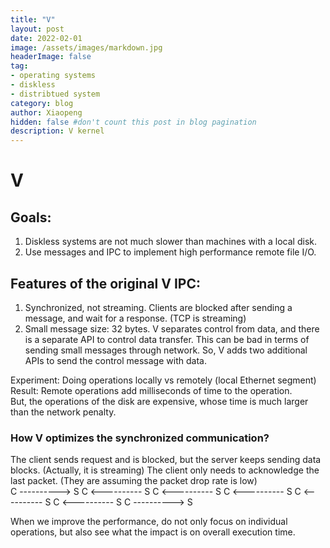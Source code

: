 ```yaml
---
title: "V"
layout: post
date: 2022-02-01
image: /assets/images/markdown.jpg
headerImage: false
tag:
- operating systems
- diskless
- distribtued system
category: blog
author: Xiaopeng
hidden: false #don't count this post in blog pagination
description: V kernel
---
```


# V  
## Goals:  
1.	Diskless systems are not much slower than machines with a local disk.  
2.	Use messages and IPC to implement high performance remote file I/O.  
## Features of the original V IPC:  
1.	Synchronized, not streaming. Clients are blocked after sending a message, and wait for a response. (TCP is streaming)   
2.	Small message size: 32 bytes. V separates control from data, and there is a separate API to control data transfer. This can be bad in terms of sending small messages through network. So, V adds two additional APIs to send the control message with data.  

Experiment: Doing operations locally vs remotely (local Ethernet segment)  
Result: Remote operations add milliseconds of time to the operation.  
But, the operations of the disk are expensive, whose time is much larger than the network penalty.  
 
### How V optimizes the synchronized communication?   
The client sends request and is blocked, but the server keeps sending data blocks. (Actually, it is streaming) The client only needs to acknowledge the last packet. (They are assuming the packet drop rate is low)  
                    C ----------> S
                    C <---------- S
                    C <---------- S
                    C <---------- S
                    C <---------- S
                    C <---------- S
                    C ----------> S

When we improve the performance, do not only focus on individual operations, but also see what the impact is on overall execution time.  
